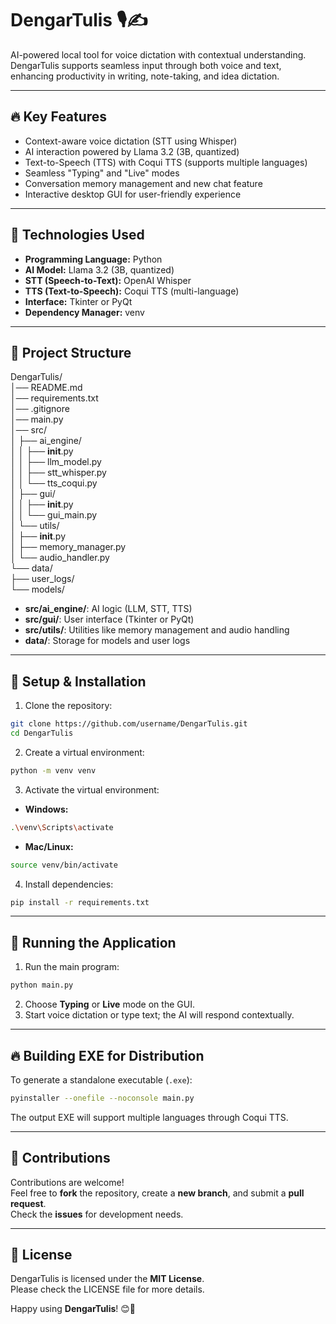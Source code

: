 # DengarTulis 🎙️✍️  
AI-powered local tool for voice dictation with contextual understanding.  
DengarTulis supports seamless input through both voice and text, enhancing productivity in writing, note-taking, and idea dictation.  

---

## 🔥 Key Features
- Context-aware voice dictation (STT using Whisper)  
- AI interaction powered by Llama 3.2 (3B, quantized)  
- Text-to-Speech (TTS) with Coqui TTS (supports multiple languages)  
- Seamless "Typing" and "Live" modes  
- Conversation memory management and new chat feature  
- Interactive desktop GUI for user-friendly experience  

---

## 🚀 Technologies Used
- **Programming Language:** Python  
- **AI Model:** Llama 3.2 (3B, quantized)  
- **STT (Speech-to-Text):** OpenAI Whisper  
- **TTS (Text-to-Speech):** Coqui TTS (multi-language)  
- **Interface:** Tkinter or PyQt  
- **Dependency Manager:** venv  

---

## 📂 Project Structure
DengarTulis/  
│── README.md  
│── requirements.txt  
│── .gitignore  
│── main.py  
│── src/  
│   ├── ai_engine/  
│   │   ├── __init__.py  
│   │   ├── llm_model.py  
│   │   ├── stt_whisper.py  
│   │   └── tts_coqui.py  
│   ├── gui/  
│   │   ├── __init__.py  
│   │   └── gui_main.py  
│   └── utils/  
│       ├── __init__.py  
│       ├── memory_manager.py  
│       └── audio_handler.py  
└── data/  
    ├── user_logs/  
    └── models/  

- **src/ai_engine/**: AI logic (LLM, STT, TTS)  
- **src/gui/**: User interface (Tkinter or PyQt)  
- **src/utils/**: Utilities like memory management and audio handling  
- **data/**: Storage for models and user logs  

---

## 🔧 Setup & Installation
1. Clone the repository:  
```bash  
git clone https://github.com/username/DengarTulis.git  
cd DengarTulis  
```  

2. Create a virtual environment:  
```bash  
python -m venv venv  
```  

3. Activate the virtual environment:  
- **Windows:**  
```bash  
.\venv\Scripts\activate  
```  
- **Mac/Linux:**  
```bash  
source venv/bin/activate  
```  

4. Install dependencies:  
```bash  
pip install -r requirements.txt  
```  

---

## 🚀 Running the Application
1. Run the main program:  
```bash  
python main.py  
```  
2. Choose **Typing** or **Live** mode on the GUI.  
3. Start voice dictation or type text; the AI will respond contextually.  

---

## 🔥 Building EXE for Distribution  
To generate a standalone executable (`.exe`):  
```bash  
pyinstaller --onefile --noconsole main.py  
```  
The output EXE will support multiple languages through Coqui TTS.  

---

## 🤝 Contributions  
Contributions are welcome!  
Feel free to **fork** the repository, create a **new branch**, and submit a **pull request**.  
Check the **issues** for development needs.  

---

## 📜 License  
DengarTulis is licensed under the **MIT License**.  
Please check the LICENSE file for more details.  

Happy using **DengarTulis**! 😊🚀  
